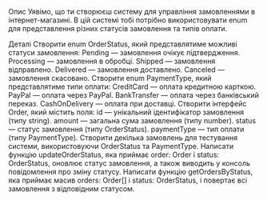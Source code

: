 
Опис
Уявімо, що ти створюєш систему для управління замовленнями в інтернет-магазині. В цій системі тобі потрібно використовувати enum для представлення різних статусів замовлення та типів оплати.

Деталі
Створити enum OrderStatus, який представлятиме можливі статуси замовлення:
Pending — замовлення очікує підтвердження.
Processing — замовлення в обробці.
Shipped — замовлення відправлено.
Delivered — замовлення доставлено.
Canceled — замовлення скасовано.
Створити enum PaymentType, який представлятиме типи оплати:
CreditCard — оплата кредитною карткою.
PayPal — оплата через PayPal.
BankTransfer — оплата через банківський переказ.
CashOnDelivery — оплата при доставці.
Створити інтерфейс Order, який містить поля:
id — унікальний ідентифікатор замовлення (типу string).
amount — загальна сума замовлення (типу number).
status — статус замовлення (типу OrderStatus).
paymentType — тип оплати (типу PaymentType).
Створити декілька замовлень для тестування системи, використовуючи OrderStatus та PaymentType.
Написати функцію updateOrderStatus, яка приймає order: Order і status: OrderStatus, оновлює статус замовлення, а також виводить у консоль повідомлення про зміну статусу.
Написати функцію getOrdersByStatus, яка приймає масив orders: Order[] і status: OrderStatus, і повертає всі замовлення з відповідним статусом.
